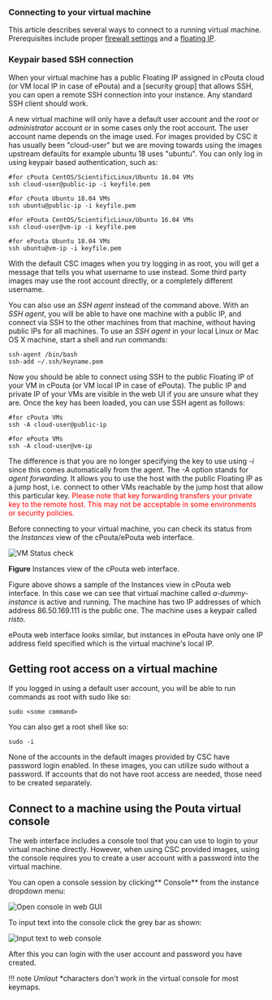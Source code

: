 ### Connecting to your virtual machine

This article describes several ways to connect to a running virtual machine.
Prerequisites include proper [firewall settings](../launch-vm-from-web-gui#Firewalls-and-security-groups)
and a [floating IP](../launch-vm-from-web-gui#adding-a-public-ip-for-the-machine-in-cpouta).

### Keypair based SSH connection

When your virtual machine has a  public Floating IP assigned in cPouta
cloud (or VM local  IP in case of ePouta) and  a [security group] that
allows  SSH,  you   can  open  a  remote  SSH   connection  into  your
instance. Any standard SSH client  should work.

A new  virtual machine will only  have a default user  account and the
*root*  or *administrator*  account or  in  some cases  only the  root
account. The user  account name depends on the image  used. For images
provided by  CSC it has  usually been  "cloud-user" but we  are moving
towards using the images upstream defaults  for example ubuntu 18 uses
"ubuntu". You can only log in using keypair based authentication, such
as:

    #for cPouta CentOS/ScientificLinux/Ubuntu 16.04 VMs
    ssh cloud-user@public-ip -i keyfile.pem

    #for cPouta Ubuntu 18.04 VMs
    ssh ubuntu@public-ip -i keyfile.pem

    #for ePouta CentOS/ScientificLinux/Ubuntu 16.04 VMs
    ssh cloud-user@vm-ip -i keyfile.pem

    #for ePouta Ubuntu 18.04 VMs
    ssh ubuntu@vm-ip -i keyfile.pem

With the default CSC images when you  try logging in as root, you will
get a message that tells you  what username to use instead. Some third
party  images may  use  the  root account  directly,  or a  completely
different username.

You can also use an *SSH agent*  instead of the command above. With an
*SSH agent*, you  will be able to  have one machine with  a public IP,
and connect via  SSH to the other machines from  that machine, without
having public  IPs for  all machines.  To use an  *SSH agent*  in your
local Linux or Mac OS X machine, start a shell and run commands:

    ssh-agent /bin/bash
    ssh-add ~/.ssh/keyname.pem

Now you should be able to connect  using SSH to the public Floating IP
of your VM in cPouta (or VM local IP in case of ePouta). The public IP
and private IP of your VMs are visible in the web UI if you are unsure
what they are. Once the key has  been loaded, you can use SSH agent as
follows: 

    #for cPouta VMs
    ssh -A cloud-user@public-ip

    #for ePouta VMs
    ssh -A cloud-user@vm-ip

The difference  is that you  are no  longer specifying the key  to use
using *-i*  since this  comes automatically from  the agent.  The *-A*
option stands  for *agent forwarding*. It  allows you to use  the host
with the public Floating IP as a  jump host, i.e. connect to other VMs
reachable  by the  jump host  that  allow this  particular key.  <span
style="color:#FF0000;">Please note that  key forwarding transfers your
private key  to the remote  host. This may  not be acceptable  in some
environments or security policies.</span>

Before connecting  to your virtual  machine, you can check  its status
from the *Instances* view of the cPouta/ePouta web interface.

![VM Status check](/img/Screenshot-Instances+view+-+OpenStack+Dashboard+-+Chromium.png)

**Figure** Instances view of the cPouta web interface.

Figure above shows a  sample  of  the  Instances  view in  cPouta  web
interface.   In this  case  we  can see  that  virtual machine  called
*a-dummy-instance* is  active  and running.  The  machine  has two  IP
addresses  of  which address  86.50.169.111  is  the public  one.  The
machine uses a keypair called *risto*.

ePouta web interface looks similar, but  instances in ePouta have only
one IP  address field specified  which is the virtual  machine's local
IP.

## Getting root access on a virtual machine

If you logged in using a default user account, you will be able to run
commands as root with sudo like so:

    sudo <some command>

You can also get a root shell like so:

    sudo -i

None  of the  accounts  in the  default images  provided  by CSC  have
password login enabled. In these  images, you can utilize sudo without
a password.   If accounts  that do  not have  root access  are needed,
those need to be created separately.

## Connect to a machine using the Pouta virtual console

The web interface includes a console tool that you can use to login to
your  virtual  machine directly.   However,  when  using CSC  provided
images, using the console requires you to create a user account with a
password into the virtual machine.

You  can open  a  console  session  by  clicking** Console** from  the
instance dropdown menu:

![Open console in web GUI](/img/console-button-horizon.png)

To input text into the console click the grey bar as shown:

![Input text to web console](/img/Screenshot-Instance+Details+-+OpenStack+Dashboard+-+Chromium-1.png)

After this you  can login with the user account  and password you have
created.

!!! note
    *Umlaut* *characters don't work in the virtual console for most keymaps.
